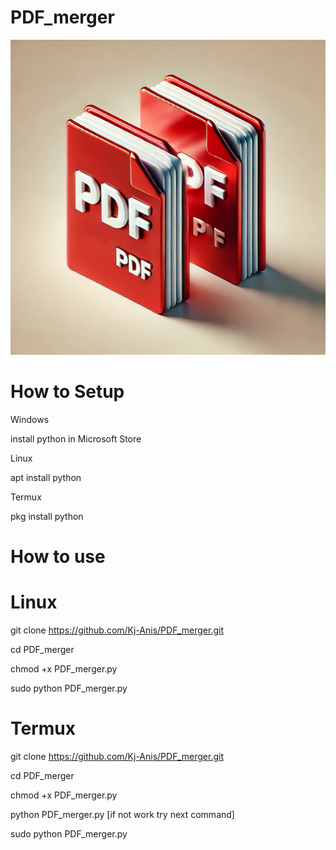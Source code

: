# PDF_merger

![image alt](https://raw.githubusercontent.com/Kj-Anis/PDF_merger/refs/heads/main/pdf.webp)

# How to Setup
Windows

install python in Microsoft Store

Linux

apt install python

Termux

pkg install python

# How to use

# Linux

git clone https://github.com/Kj-Anis/PDF_merger.git

cd PDF_merger

chmod +x PDF_merger.py

sudo python PDF_merger.py

# Termux

git clone https://github.com/Kj-Anis/PDF_merger.git

cd PDF_merger

chmod +x PDF_merger.py

python PDF_merger.py [if not work try next command]

sudo python PDF_merger.py
